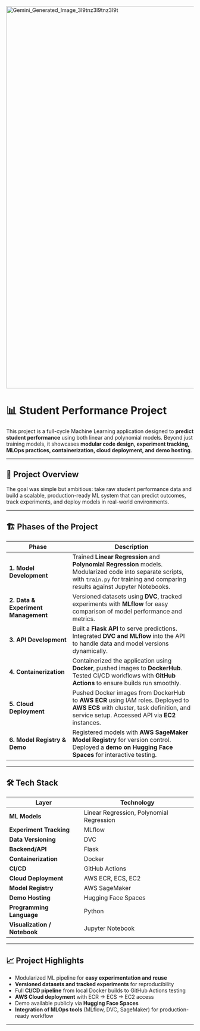 <img width="1024" height="1024" alt="Gemini_Generated_Image_3l9tnz3l9tnz3l9t" src="https://github.com/user-attachments/assets/04507d12-05b1-4f38-8b8c-470f93e228a7" />



# 📊 Student Performance Project

This project is a full-cycle Machine Learning application designed to **predict student performance** using both linear and polynomial models. Beyond just training models, it showcases **modular code design, experiment tracking, MLOps practices, containerization, cloud deployment, and demo hosting**.

---

## 🚀 Project Overview

The goal was simple but ambitious: take raw student performance data and build a scalable, production-ready ML system that can predict outcomes, track experiments, and deploy models in real-world environments.

---

## 🏗 Phases of the Project

| Phase                               | Description                                                                                                                                                                               |
| ----------------------------------- | ----------------------------------------------------------------------------------------------------------------------------------------------------------------------------------------- |
| **1. Model Development**            | Trained **Linear Regression** and **Polynomial Regression** models. Modularized code into separate scripts, with `train.py` for training and comparing results against Jupyter Notebooks. |
| **2. Data & Experiment Management** | Versioned datasets using **DVC**, tracked experiments with **MLflow** for easy comparison of model performance and metrics.                                                               |
| **3. API Development**              | Built a **Flask API** to serve predictions. Integrated **DVC and MLflow** into the API to handle data and model versions dynamically.                                                     |
| **4. Containerization**             | Containerized the application using **Docker**, pushed images to **DockerHub**. Tested CI/CD workflows with **GitHub Actions** to ensure builds run smoothly.                             |
| **5. Cloud Deployment**             | Pushed Docker images from DockerHub to **AWS ECR** using IAM roles. Deployed to **AWS ECS** with cluster, task definition, and service setup. Accessed API via **EC2** instances.         |
| **6. Model Registry & Demo**        | Registered models with **AWS SageMaker Model Registry** for version control. Deployed a **demo on Hugging Face Spaces** for interactive testing.                                          |

---

## 🛠 Tech Stack

| Layer                        | Technology                               |
| ---------------------------- | ---------------------------------------- |
| **ML Models**                | Linear Regression, Polynomial Regression |
| **Experiment Tracking**      | MLflow                                   |
| **Data Versioning**          | DVC                                      |
| **Backend/API**              | Flask                                    |
| **Containerization**         | Docker                                   |
| **CI/CD**                    | GitHub Actions                           |
| **Cloud Deployment**         | AWS ECR, ECS, EC2                        |
| **Model Registry**           | AWS SageMaker                            |
| **Demo Hosting**             | Hugging Face Spaces                      |
| **Programming Language**     | Python                                   |
| **Visualization / Notebook** | Jupyter Notebook                         |

---

## 📈 Project Highlights

* Modularized ML pipeline for **easy experimentation and reuse**
* **Versioned datasets and tracked experiments** for reproducibility
* Full **CI/CD pipeline** from local Docker builds to GitHub Actions testing
* **AWS Cloud deployment** with ECR → ECS → EC2 access
* Demo available publicly via **Hugging Face Spaces**
* **Integration of MLOps tools** (MLflow, DVC, SageMaker) for production-ready workflow

---

